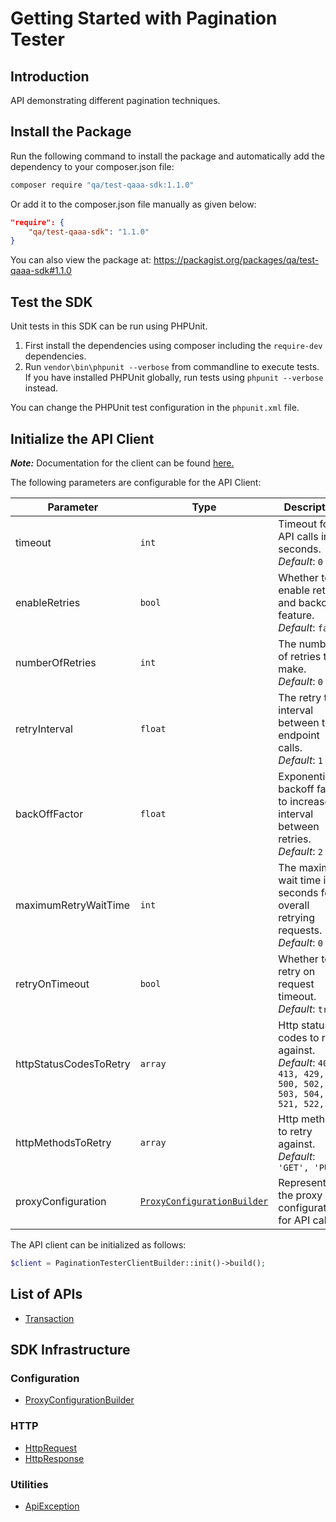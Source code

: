 
# Getting Started with Pagination Tester

## Introduction

API demonstrating different pagination techniques.

## Install the Package

Run the following command to install the package and automatically add the dependency to your composer.json file:

```bash
composer require "qa/test-qaaa-sdk:1.1.0"
```

Or add it to the composer.json file manually as given below:

```json
"require": {
    "qa/test-qaaa-sdk": "1.1.0"
}
```

You can also view the package at:
https://packagist.org/packages/qa/test-qaaa-sdk#1.1.0

## Test the SDK

Unit tests in this SDK can be run using PHPUnit.

1. First install the dependencies using composer including the `require-dev` dependencies.
2. Run `vendor\bin\phpunit --verbose` from commandline to execute tests. If you have installed PHPUnit globally, run tests using `phpunit --verbose` instead.

You can change the PHPUnit test configuration in the `phpunit.xml` file.

## Initialize the API Client

**_Note:_** Documentation for the client can be found [here.](https://www.github.com/tahaali2000/test-qaaa-php-sdk/tree/1.1.0/doc/client.md)

The following parameters are configurable for the API Client:

| Parameter | Type | Description |
|  --- | --- | --- |
| timeout | `int` | Timeout for API calls in seconds.<br>*Default*: `0` |
| enableRetries | `bool` | Whether to enable retries and backoff feature.<br>*Default*: `false` |
| numberOfRetries | `int` | The number of retries to make.<br>*Default*: `0` |
| retryInterval | `float` | The retry time interval between the endpoint calls.<br>*Default*: `1` |
| backOffFactor | `float` | Exponential backoff factor to increase interval between retries.<br>*Default*: `2` |
| maximumRetryWaitTime | `int` | The maximum wait time in seconds for overall retrying requests.<br>*Default*: `0` |
| retryOnTimeout | `bool` | Whether to retry on request timeout.<br>*Default*: `true` |
| httpStatusCodesToRetry | `array` | Http status codes to retry against.<br>*Default*: `408, 413, 429, 500, 502, 503, 504, 521, 522, 524` |
| httpMethodsToRetry | `array` | Http methods to retry against.<br>*Default*: `'GET', 'PUT'` |
| proxyConfiguration | [`ProxyConfigurationBuilder`](https://www.github.com/tahaali2000/test-qaaa-php-sdk/tree/1.1.0/doc/proxy-configuration-builder.md) | Represents the proxy configurations for API calls |

The API client can be initialized as follows:

```php
$client = PaginationTesterClientBuilder::init()->build();
```

## List of APIs

* [Transaction](https://www.github.com/tahaali2000/test-qaaa-php-sdk/tree/1.1.0/doc/controllers/transaction.md)

## SDK Infrastructure

### Configuration

* [ProxyConfigurationBuilder](https://www.github.com/tahaali2000/test-qaaa-php-sdk/tree/1.1.0/doc/proxy-configuration-builder.md)

### HTTP

* [HttpRequest](https://www.github.com/tahaali2000/test-qaaa-php-sdk/tree/1.1.0/doc/http-request.md)
* [HttpResponse](https://www.github.com/tahaali2000/test-qaaa-php-sdk/tree/1.1.0/doc/http-response.md)

### Utilities

* [ApiException](https://www.github.com/tahaali2000/test-qaaa-php-sdk/tree/1.1.0/doc/api-exception.md)


